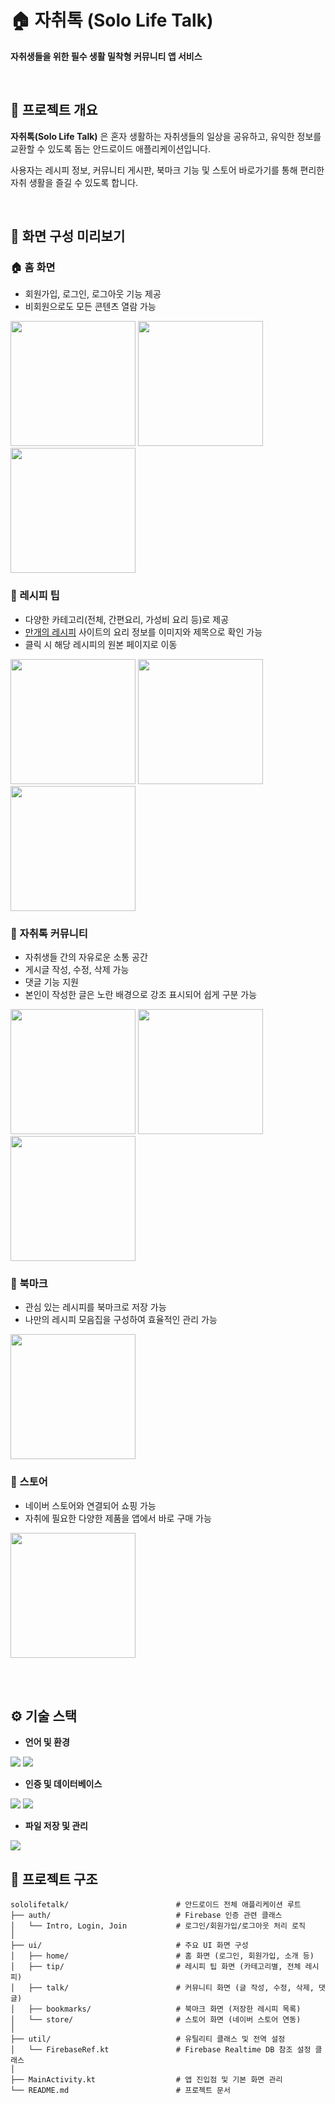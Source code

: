 # 🏠 자취톡 (Solo Life Talk)

**자취생들을 위한 필수 생활 밀착형 커뮤니티 앱 서비스**

<br>

## 🚀 프로젝트 개요

**자취톡(Solo Life Talk)** 은 혼자 생활하는 자취생들의 일상을 공유하고, 유익한 정보를 교환할 수 있도록 돕는 안드로이드 애플리케이션입니다.

사용자는 레시피 정보, 커뮤니티 게시판, 북마크 기능 및 스토어 바로가기를 통해 편리한 자취 생활을 즐길 수 있도록 합니다.

<br>

## 📱 화면 구성 미리보기

### 🏠 홈 화면
* 회원가입, 로그인, 로그아웃 기능 제공  
* 비회원으로도 모든 콘텐츠 열람 가능
<img src="https://github.com/user-attachments/assets/bf52ffc0-d622-4eac-9e07-fd59ae335130" width="200"/>
<img src="https://github.com/user-attachments/assets/17e37d02-8f70-4486-9c2a-51e75ac830e3" width="200"/>
<img src="https://github.com/user-attachments/assets/850a81ba-c098-4cf6-a898-9a7655bda646" width="200"/>

<br>

### 🍳 레시피 팁
* 다양한 카테고리(전체, 간편요리, 가성비 요리 등)로 제공  
* [만개의 레시피](https://www.10000recipe.com) 사이트의 요리 정보를 이미지와 제목으로 확인 가능  
* 클릭 시 해당 레시피의 원본 페이지로 이동
<img src="https://github.com/user-attachments/assets/f2a7ca29-7443-4667-af6b-a5cce303ebec" width="200"/>
<img src="https://github.com/user-attachments/assets/3d44819f-7b23-4a6f-a71f-fd9d4291afcf" width="200"/>
<img src="https://github.com/user-attachments/assets/b991a37f-a4ee-4fe3-b86c-043c4d38ed38" width="200"/>

<br>

### 💬 자취톡 커뮤니티
* 자취생들 간의 자유로운 소통 공간  
* 게시글 작성, 수정, 삭제 가능  
* 댓글 기능 지원  
* 본인이 작성한 글은 노란 배경으로 강조 표시되어 쉽게 구분 가능
<img src="https://github.com/user-attachments/assets/93260b7b-c146-4674-bca4-807f0f4beb78" width="200"/>
<img src="https://github.com/user-attachments/assets/ed60308f-f0db-4302-b8f7-da3c0d7b2c97" width="200"/>
<img src="https://github.com/user-attachments/assets/7bf149fd-fbcf-4c17-90f9-9dad8723d393" width="200"/>

<br>

### 📌 북마크
* 관심 있는 레시피를 북마크로 저장 가능  
* 나만의 레시피 모음집을 구성하여 효율적인 관리 가능

<img src="https://github.com/user-attachments/assets/410f4033-2f3f-43d3-9082-5d5e238fc28b" width="200"/>

<br>

### 🛒 스토어
* 네이버 스토어와 연결되어 쇼핑 가능  
* 자취에 필요한 다양한 제품을 앱에서 바로 구매 가능
<img src="https://github.com/user-attachments/assets/5db879eb-96d3-4e37-b47e-20e01521ee3f" width="200"/>

<br><br>

## ⚙️ 기술 스택

* **언어 및 환경**

<img src="https://img.shields.io/badge/Kotlin-7F52FF?style=for-the-badge&logo=kotlin&logoColor=white"/>  <img src="https://img.shields.io/badge/Android_Studio-3DDC84?style=for-the-badge&logo=android-studio&logoColor=white"/>


* **인증 및 데이터베이스**

<img src="https://img.shields.io/badge/Firebase_Auth-FFCA28?style=for-the-badge&logo=firebase&logoColor=white"/>   <img src="https://img.shields.io/badge/Firebase_Realtime_DB-039BE5?style=for-the-badge&logo=firebase&logoColor=white"/>


* **파일 저장 및 관리**

<img src="https://img.shields.io/badge/Firebase_Storage-FFA000?style=for-the-badge&logo=firebase&logoColor=white"/>


<br>

## 📂 프로젝트 구조

```
sololifetalk/                        # 안드로이드 전체 애플리케이션 루트
├── auth/                            # Firebase 인증 관련 클래스
│   └── Intro, Login, Join           # 로그인/회원가입/로그아웃 처리 로직
│
├── ui/                              # 주요 UI 화면 구성
│   ├── home/                        # 홈 화면 (로그인, 회원가입, 소개 등)
│   ├── tip/                         # 레시피 팁 화면 (카테고리별, 전체 레시피)
│   ├── talk/                        # 커뮤니티 화면 (글 작성, 수정, 삭제, 댓글)
│   ├── bookmarks/                   # 북마크 화면 (저장한 레시피 목록)
│   └── store/                       # 스토어 화면 (네이버 스토어 연동)
│
├── util/                            # 유틸리티 클래스 및 전역 설정
│   └── FirebaseRef.kt               # Firebase Realtime DB 참조 설정 클래스
│
├── MainActivity.kt                  # 앱 진입점 및 기본 화면 관리
└── README.md                        # 프로젝트 문서   
```

